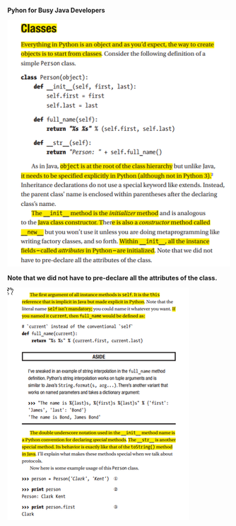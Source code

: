 **Pyhon for Busy Java Developers**

![](/assets/import.png)

**Note that we did not have to pre-declare all the attributes of the class.**



![](/assets/import1.png)

